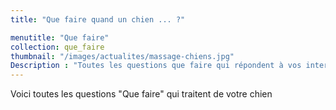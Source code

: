 ```yaml
---
title: "Que faire quand un chien ... ?"

menutitle: "Que faire"
collection: que_faire
thumbnail: "/images/actualites/massage-chiens.jpg"
Description : "Toutes les questions que faire qui répondent à vos interrogations canines !"
---
```


Voici toutes les questions "Que faire" qui traitent de votre chien
